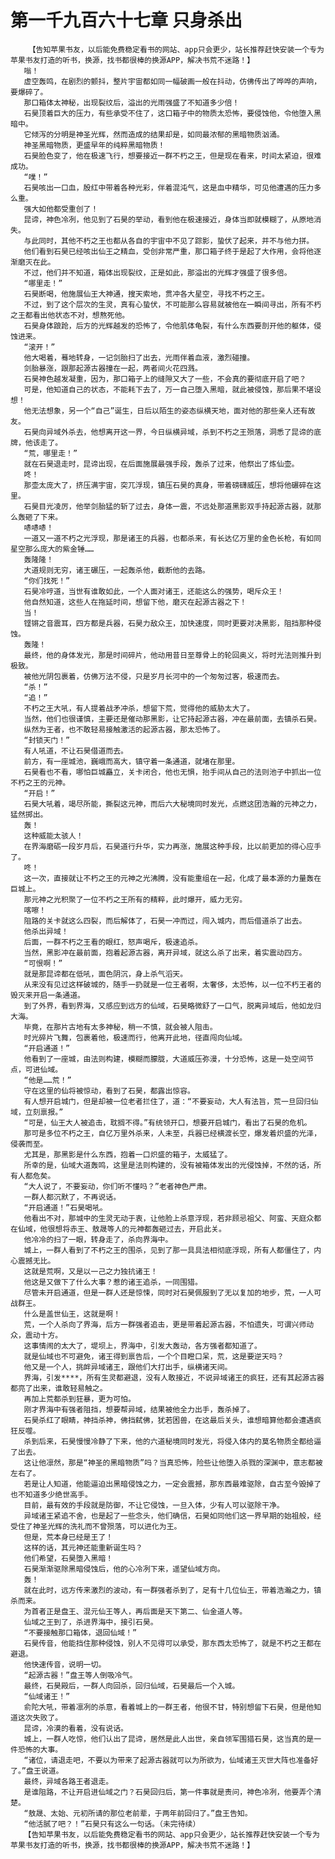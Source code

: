 # 第一千九百六十七章 只身杀出
        【告知苹果书友，以后能免费稳定看书的网站、app只会更少，站长推荐赶快安装一个专为苹果书友打造的听书，换源，找书都很棒的换源APP，解决书荒不迷路！】
       嗡！
       虚空轰鸣，在剧烈的颤抖，整片宇宙都如同一幅破画一般在抖动，仿佛传出了哗哗的声响，要爆碎了。
       那口箱体太神秘，出现裂纹后，溢出的光雨强盛了不知道多少倍！
       石昊顶着巨大的压力，有些承受不住了，这口箱子中的物质太恐怖，要侵蚀他，令他堕入黑暗中。
       它倾泻的分明是神圣光辉，然而造成的结果却是，如同最浓郁的黑暗物质汹涌。
       神圣黑暗物质，更盛早年的纯粹黑暗物质！
       石昊脸色变了，他在极速飞行，想要接近一群不朽之王，但是现在看来，时间太紧迫，很难成功。
       “噗！”
       石昊咳出一口血，殷红中带着各种光彩，伴着混沌气，这是血中精华，可见他遭遇的压力多么重。
       强大如他都受重创了！
       昆谛，神色冷冽，他见到了石昊的举动，看到他在极速接近，身体当即就模糊了，从原地消失。
       与此同时，其他不朽之王也都从各自的宇宙中不见了踪影，蛰伏了起来，并不与他力拼。
       他们看到石昊已经咳出仙王之精血，受创非常严重，那口箱子终于是起了大作用，会将他逐渐磨灭在此。
       不过，他们并不知道，箱体出现裂纹，正是如此，那溢出的光辉才强盛了很多倍。
       “哪里走！”
       石昊断喝，他施展仙王大神通，搜天索地，贯冲各大星空，寻找不朽之王。
       不过，到了这个层次的生灵，真有心蛰伏，不可能那么容易就被他在一瞬间寻出，所有不朽之王都看出他状态不对，想熬死他。
       石昊身体踉跄，后方的光辉越发的恐怖了，令他肌体龟裂，有什么东西要剖开他的躯体，侵蚀进来。
       “滚开！”
       他大喝着，蓦地转身，一记剑胎扫了出去，光雨伴着血液，激烈碰撞。
       剑胎暴涨，跟那起源古器撞在一起，两者间火花四溅。
       石昊神色越发凝重，因为，那口箱子上的缝隙又大了一些，不会真的要彻底开启了吧？
       可是，他知道自己的状态，不能耗下去了，万一自己堕入黑暗，就此被侵蚀，那后果不堪设想！
       他无法想象，另一个“自己”诞生，日后以陌生的姿态纵横天地，面对他的那些亲人还有故友。
       石昊向异域外杀去，他想离开这一界，今日纵横异域，杀到不朽之王殒落，洞悉了昆谛的底牌，他该走了。
       “荒，哪里走！”
       就在石昊退走时，昆谛出现，在后面施展最强手段，轰杀了过来，他祭出了炼仙壶。
       咚！
       那壶太庞大了，挤压满宇宙，突兀浮现，镇压石昊的真身，带着磅礴威压，想将他碾碎在这里。
       石昊目光凌厉，他举剑胎猛的斩了过去，身体一震，不远处那道黑影双手持起源古器，就那么轰砸了下来。
       哧哧哧！
       一道又一道不朽之光浮现，那是诸王的兵器，也都杀来，有长达亿万里的金色长枪，有如同星空那么庞大的紫金锤……
       轰隆隆！
       大道规则无穷，诸王碾压，一起轰杀他，截断他的去路。
       “你们找死！”
       石昊冷哼道，当世有谁敢如此，一个人面对诸王，还能这么的强势，喝斥众王！
       他自然知道，这些人在拖延时间，想留下他，磨灭在起源古器之下！
       当！
       铿锵之音震耳，四方都是兵器，石昊力敌众王，加快速度，同时更要对决黑影，阻挡那种侵蚀。
       轰隆！
       最终，他的身体发光，那是时间碎片，他动用昔日至尊骨上的轮回奥义，将时光法则推升到极致。
       被他光阴包裹着，仿佛万法不侵，只是岁月长河中的一个匆匆过客，极速而去。
       “杀！”
       “追！”
       不朽之王大吼，有人提着战矛冲杀，想留下荒，觉得他的威胁太大了。
       当然，他们也很谨慎，主要还是催动那黑影，让它持起源古器，冲在最前面，去镇杀石昊。
       纵然为王者，也不敢轻易接触激活的起源古器，那太恐怖了。
       “封锁天门！”
       有人吼道，不让石昊借道而去。
       前方，有一座城池，巍峨而高大，镇守着一条通道，就堵在那里。
       石昊看也不看，哪怕巨城矗立，关卡闭合，他也无惧，抬手间从自己的法则池子中抓出一位不朽之王的元神。
       “开启！”
       石昊大吼着，竭尽所能，撕裂这元神，而后六大秘境同时发光，点燃这团浩瀚的元神之力，猛然掷出。
       轰！
       这种威能太骇人！
       在界海磨砺一段岁月后，石昊道行升华，实力再涨，施展这种手段，比以前更加的得心应手了。
       咚！
       这一次，直接就让不朽之王的元神之光沸腾，没有能重组在一起，化成了最本源的力量轰在巨城上。
       那元神之光积聚了一位不朽之王所有的精粹，此时爆开，威力无穷。
       喀嚓！
       阻路的关卡就这么四裂，而后解体了，石昊一冲而过，闯入城内，而后借道杀了出去。
       他杀出异域！
       后面，一群不朽之王看的眼红，怒声喝斥，极速追杀。
       当然，黑影冲在最前面，抱着起源古器，离开异域，就这么杀了出来，着实震动四方。
       “可恨啊！”
       就是那昆谛都在低吼，面色阴沉，身上杀气滔天。
       从来没有见过这样破城的，随手一扔就是一位王者啊，太奢侈，太恐怖，以一位不朽王者的毁灭来开启一条通道。
       到了外界，看到界海，又感应到远方的仙域，石昊略微舒了一口气，脱离异域后，他如龙归大海。
       毕竟，在那片古地有太多神秘，稍一不慎，就会被人阻击。
       时光碎片飞舞，包裹着他，极速而行，他离开此地，径直闯向仙域。
       “开启通道！”
       他看到了一座城，由法则构建，模糊而朦胧，大道威压弥漫，十分恐怖，这是一处空间节点，可进仙域。
       “他是……荒！”
       守在这里的仙将被惊动，看到了石昊，都露出惊容。
       有人想开启城门，但是却被一位老者拦住了，道：“不要妄动，大人有法旨，荒一旦回归仙域，立刻禀报。”
       “可是，仙王大人被追击，耽搁不得。”有统领开口，想要开启城门，看出了石昊的危机。
       那可是多位不朽之王，自亿万里外杀来，人未至，兵器已经横渡长空，爆发着炽盛的光泽，侵袭而至。
       尤其是，那黑影是什么东西，抱着一口炽盛的箱子，太威猛了。
       所幸的是，仙域大道轰鸣，这里是法则构建的，没有被箱体发出的光侵蚀掉，不然的话，所有人都危矣。
       “大人说了，不要妄动，你们听不懂吗？”老者神色严肃。
       一群人都沉默了，不再说话。
       “开启通道！”石昊喝吼。
       他看出不对，那城中的生灵无动于衷，让他脸上杀意浮现，若非顾忌祖父、阿蛮、天庭众都在仙域，他很想将赤王、敖晟等人的元神都轰砸过去，开启此关。
       他冷冷的扫了一眼，转身走了，杀向界海中。
       城上，一群人看到了不朽之王的围杀，见到了那一具具法相彻底浮现，所有人都僵住了，内心震撼无比。
       这就是荒啊，又是以一己之力独抗诸王！
       他这是又做下了什么大事？惹的诸王追杀，一同围猎。
       尽管未开启通道，但是一群人还是惊悚，同时对石昊佩服到了无以复加的地步，荒，一人可战群王。
       什么是盖世仙王，这就是啊！
       荒，一个人杀向了界海，后方一群强者追击，更是带着起源古器，不怕遗失，可谓兴师动众，震动十方。
       这事情闹的太大了，堤坝上，界海中，引发大轰动，各方强者都知道了。
       就是仙域也不可避免，诸王得到禀告后，一个个目瞪口呆，荒，这是要逆天吗？
       他又是一个人，挑衅异域诸王，跟他们大打出手，纵横诸天间。
       界海，引发****，所有生灵都避退，没有人敢接近，不说异域诸王的疯狂，还有其起源古器都亮了出来，谁敢轻易触之。
       再加上荒都杀到狂暴，更为可怕。
       刚才界海中有强者阻挡，想要帮异域，结果被他全力出手，轰杀掉了。
       石昊杀红了眼睛，神挡杀神，佛挡弑佛，犹若困兽，在这最后关头，谁想暗算他都会遭遇疯狂反噬。
       杀到后来，石昊慢慢冷静了下来，他的六道秘境同时发光，将侵入体内的莫名物质全都给逼了出去。
       这让他凛然，那是“神圣的黑暗物质”吗？当真恐怖，险些让他堕入杀戮的深渊中，意志都被左右了。
       若是让人知道，他能逼迫出黑暗侵蚀之力，一定会震撼，那东西最难驱除，自古至今毁掉了也不知道多少绝世高手。
       目前，最有效的手段就是防御，不让它侵蚀，一旦入体，少有人可以驱除干净。
       异域诸王紧追不舍，也是起了一些念头，他们确信，石昊如同他们这一界早期的始祖般，经受住了神圣光辉的洗礼而不曾殒落，可以进化为王。
       但是，荒本身已经是王了！
       这样的话，其元神还能重新诞生吗？
       他们希望，石昊堕入黑暗！
       石昊渐渐驱除黑暗侵蚀后，他的心冷冽下来，遥望仙域方向。
       轰！
       就在此时，远方传来激烈的波动，有一群强者杀到了，足有十几位仙王，带着浩瀚之力，镇杀而来。
       为首者正是盘王、混元仙王等人，再后面是天下第二、仙金道人等。
       仙域之王到了，杀进界海中，接引石昊。
       “不要接触那口箱体，退回仙域！”
       石昊传音，他能挡住那种侵蚀，别人不见得可以承受，那东西太恐怖了，就是不朽之王都在避退。
       他快速传音，说明一切。
       “起源古器！”盘王等人倒吸冷气。
       最终，石昊殿后，一群人向回杀，回归仙域，石昊最后一个入城。
       “仙域诸王！”
       俞陀大吼，带着凛冽的杀意，看着城上的一群王者，他很不甘，特别想留下石昊，但是他知道这次失败了。
       昆谛，冷漠的看着，没有说话。
       城上，一群人吃惊，他们认出了昆谛，居然是此人出世，亲自领军围猎石昊，这当真的是一件恐怖的大事。
       “诸位，请退走吧，不要以为带来了起源古器就可以为所欲为，仙域诸王灭世大阵也准备好了。”盘王说道。
       最终，异域各路王者退走。
       是谁阻路，不让开启进仙域之门？石昊回归后，第一件事就是责问，神色冷冽，他要弄个清楚。
       “敖晟、太始、元初所请的那位老前辈，于两年前回归了。”盘王告知。
       “他活腻了吧？！”石昊只有这么一句话。（未完待续）
       【告知苹果书友，以后能免费稳定看书的网站、app只会更少，站长推荐赶快安装一个专为苹果书友打造的听书，换源，找书都很棒的换源APP，解决书荒不迷路！】
